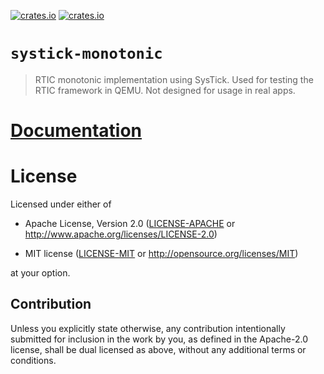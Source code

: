 [![crates.io](https://img.shields.io/crates/v/systick-monotonic.svg)](https://crates.io/crates/systick-monotonic)
[![crates.io](https://img.shields.io/crates/d/systick-monotonic.svg)](https://crates.io/crates/systick-monotonic)

# `systick-monotonic`

> RTIC monotonic implementation using SysTick. Used for testing the RTIC framework in QEMU.
> Not designed for usage in real apps.

# [Documentation](https://docs.rs/systick-monotonic)

# License

Licensed under either of

- Apache License, Version 2.0 ([LICENSE-APACHE](LICENSE-APACHE) or
  http://www.apache.org/licenses/LICENSE-2.0)

- MIT license ([LICENSE-MIT](LICENSE-MIT) or http://opensource.org/licenses/MIT)

at your option.

## Contribution

Unless you explicitly state otherwise, any contribution intentionally submitted
for inclusion in the work by you, as defined in the Apache-2.0 license, shall be
dual licensed as above, without any additional terms or conditions.
